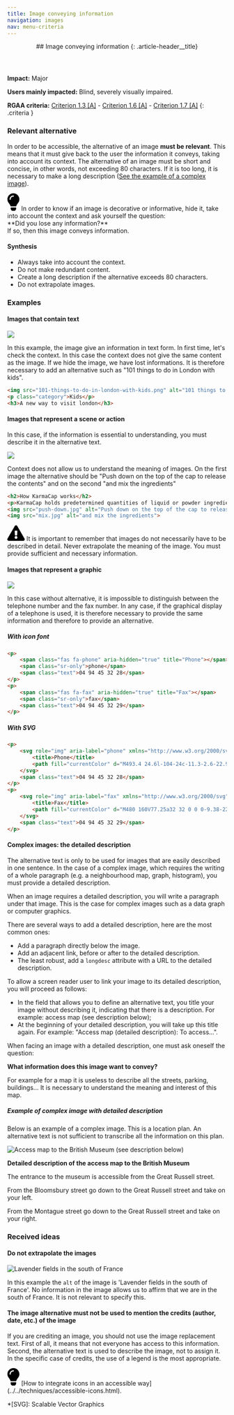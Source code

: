 ```yaml
---
title: Image conveying information
navigation: images
nav: menu-criteria
---
```


<header>
## Image conveying information
{: .article-header__title}
</header>

**Impact:** Major

**Users mainly impacted:** Blind, severely visually impaired.

**RGAA criteria:** [Criterion 1.3 [A]](http://disic.github.io/rgaa_referentiel_en/criteria.html#crit-1-3) - [Criterion 1.6 [A]](http://disic.github.io/rgaa_referentiel_en/criteria.html#crit-1-6) - [Criterion 1.7 [A]](http://disic.github.io/rgaa_referentiel_en/criteria.html#crit-1-7)
{: .criteria }

### Relevant alternative

In order to be accessible, the alternative of an image **must be relevant**. This means that it must give back to the user the information it conveys, taking into account its context.
The alternative of an image must be short and concise, in other words, not exceeding 80 characters. If it is too long, it is necessary to make a long description ([See the example of a complex image](#complex-images-the-detailed-description)).

<div class="tip">
<svg role="img" aria-label="Tip" xmlns="http://www.w3.org/2000/svg" viewBox="0 0 352 512" width="28" height="40"><title>Tip</title><path d="M96.06 454.35c.01 6.29 1.87 12.45 5.36 17.69l17.09 25.69a31.99 31.99 0 0 0 26.64 14.28h61.71a31.99 31.99 0 0 0 26.64-14.28l17.09-25.69a31.989 31.989 0 0 0 5.36-17.69l.04-38.35H96.01l.05 38.35zM0 176c0 44.37 16.45 84.85 43.56 115.78 16.52 18.85 42.36 58.23 52.21 91.45.04.26.07.52.11.78h160.24c.04-.26.07-.51.11-.78 9.85-33.22 35.69-72.6 52.21-91.45C335.55 260.85 352 220.37 352 176 352 78.61 272.91-.3 175.45 0 73.44.31 0 82.97 0 176zm176-80c-44.11 0-80 35.89-80 80 0 8.84-7.16 16-16 16s-16-7.16-16-16c0-61.76 50.24-112 112-112 8.84 0 16 7.16 16 16s-7.16 16-16 16z"/></svg>
In order to know if an image is decorative or informative, hide it, take into account the context and ask yourself the question:<br>**Did you lose any information?**<br>If so, then this image conveys information.
</div>

#### Synthesis
* Always take into account the context.
* Do not make redundant content.
* Create a long description if the alternative exceeds 80 characters.
* Do not extrapolate images.

### Examples

#### Images that contain text

![](../../img/images-1.3-1.png)

In this example, the image give an information in text form. In first time, let's check the context.
In this case the context does not give the same content as the image.
If we hide the image, we have lost informations. It is therefore necessary to add an alternative such as "101 things to do in London with kids".

```html
<img src="101-things-to-do-in-london-with-kids.png" alt="101 things to do in London with kids">
<p class="category">Kids</p>
<h3>A new way to visit london</h3>
```

#### Images that represent a scene or action

In this case, if the information is essential to understanding, you must describe it in the alternative text.

![](../../img/images-1.3-3.png)

Context does not allow us to understand the meaning of images.
On the first image the alternative should be "Push down on the top of the cap to release the contents" and on the second "and mix the ingredients"

```html
<h2>How KarmaCap works</h2>
<p>KarmaCap holds predetermined quantities of liquid or powder ingredients in a hermetically sealed, protected chamber.</p>
<img src="push-down.jpg" alt="Push down on the top of the cap to release the contents">
<img src="mix.jpg" alt="and mix the ingredients">
```

<div class="important">
<svg role="img" aria-label="Important" xmlns="http://www.w3.org/2000/svg" viewBox="0 0 576 512" width="40" height="36"><title>Important</title><path d="M569.517 440.013C587.975 472.007 564.806 512 527.94 512H48.054c-36.937 0-59.999-40.055-41.577-71.987L246.423 23.985c18.467-32.009 64.72-31.951 83.154 0l239.94 416.028zM288 354c-25.405 0-46 20.595-46 46s20.595 46 46 46 46-20.595 46-46-20.595-46-46-46zm-43.673-165.346l7.418 136c.347 6.364 5.609 11.346 11.982 11.346h48.546c6.373 0 11.635-4.982 11.982-11.346l7.418-136c.375-6.874-5.098-12.654-11.982-12.654h-63.383c-6.884 0-12.356 5.78-11.981 12.654z"/></svg>
It is important to remember that images do not necessarily have to be described in detail. Never extrapolate the meaning of the image. You must provide sufficient and necessary information.
</div>

#### Images that represent a graphic

![](../../img/images-1.3-2.png)

In this case without alternative, it is impossible to distinguish between the telephone number and the fax number.
In any case, if the graphical display of a telephone is used, it is therefore necessary to provide the same information and therefore to provide an alternative.

##### With icon font
```html
<p>
    <span class="fas fa-phone" aria-hidden="true" title="Phone"></span>
    <span class="sr-only">phone</span>
    <span class="text">04 94 45 32 28</span>
</p>
<p>
    <span class="fas fa-fax" aria-hidden="true" title="Fax"></span>
    <span class="sr-only">fax</span>
    <span class="text">04 94 45 32 29</span>
</p>
```

##### With SVG
```html
<p>
    <svg role="img" aria-label="phone" xmlns="http://www.w3.org/2000/svg" viewBox="0 0 512 512">
        <title>Phone</title>
        <path fill="currentColor" d="M493.4 24.6l-104-24c-11.3-2.6-22.9 3.3-27.5 13.9l-48 112c-4.2 9.8-1.4 21.3 6.9 28l60.6 49.6c-36 76.7-98.9 140.5-177.2 177.2l-49.6-60.6c-6.8-8.3-18.2-11.1-28-6.9l-112 48C3.9 366.5-2 378.1.6 389.4l24 104C27.1 504.2 36.7 512 48 512c256.1 0 464-207.5 464-464 0-11.2-7.7-20.9-18.6-23.4z" class=""></path>
    </svg>
    <span class="text">04 94 45 32 28</span>
</p>
<p>
    <svg role="img" aria-label="fax" xmlns="http://www.w3.org/2000/svg" viewBox="0 0 512 512">
        <title>Fax</title>
        <path fill="currentColor" d="M480 160V77.25a32 32 0 0 0-9.38-22.63L425.37 9.37A32 32 0 0 0 402.75 0H160a32 32 0 0 0-32 32v448a32 32 0 0 0 32 32h320a32 32 0 0 0 32-32V192a32 32 0 0 0-32-32zM288 432a16 16 0 0 1-16 16h-32a16 16 0 0 1-16-16v-32a16 16 0 0 1 16-16h32a16 16 0 0 1 16 16zm0-128a16 16 0 0 1-16 16h-32a16 16 0 0 1-16-16v-32a16 16 0 0 1 16-16h32a16 16 0 0 1 16 16zm128 128a16 16 0 0 1-16 16h-32a16 16 0 0 1-16-16v-32a16 16 0 0 1 16-16h32a16 16 0 0 1 16 16zm0-128a16 16 0 0 1-16 16h-32a16 16 0 0 1-16-16v-32a16 16 0 0 1 16-16h32a16 16 0 0 1 16 16zm0-112H192V64h160v48a16 16 0 0 0 16 16h48zM64 128H32a32 32 0 0 0-32 32v320a32 32 0 0 0 32 32h32a32 32 0 0 0 32-32V160a32 32 0 0 0-32-32z" class=""></path>
    </svg>
    <span class="text">04 94 45 32 29</span>
</p>
```

#### Complex images: the detailed description

The alternative text is only to be used for images that are easily described in one sentence. In the case of a complex image, which requires the writing of a whole paragraph (e.g. a neighbourhood map, graph, histogram), you must provide a detailed description.

When an image requires a detailed description, you will write a paragraph under that image. This is the case for complex images such as a data graph or computer graphics.

There are several ways to add a detailed description, here are the most common ones:

* Add a paragraph directly below the image.
* Add an adjacent link, before or after to the detailed description.
* The least robust, add a `longdesc` attribute with a URL to the detailed description.

To allow a screen reader user to link your image to its detailed description, you will proceed as follows:

* In the field that allows you to define an alternative text, you title your image without describing it, indicating that there is a description. For example: access map (see description below);
* At the beginning of your detailed description, you will take up this title again. For example: "Access map (detailed description): To access...".

When facing an image with a detailed description, one must ask oneself the question:

**What information does this image want to convey?**

For example for a map it is useless to describe all the streets, parking, buildings... It is necessary to understand the meaning and interest of this map.

##### Example of complex image with detailed description

Below is an example of a complex image. This is a location plan. An alternative text is not sufficient to transcribe all the information on this plan.

![Access map to the British Museum (see description below)](../../img/british-museum.png)

**Detailed description of the access map to the British Museum**

The entrance to the museum is accessible from the Great Russell street.

From the Bloomsbury street go down to the Great Russell street and take on your left.

From the Montague street go down to the Great Russell street and take on your right.

### Received ideas

#### Do not extrapolate the images

![Lavender fields in the south of France](https://upload.wikimedia.org/wikipedia/commons/thumb/a/a3/Plateau_de_valensole1.JPG/320px-Plateau_de_valensole1.jpg)

In this example the `alt` of the image is 'Lavender fields in the south of France'.
No information in the image allows us to affirm that we are in the south of France. It is not relevant to specify this.

#### The image alternative must not be used to mention the credits (author, date, etc.) of the image

If you are crediting an image, you should not use the image replacement text. First of all, it means that not everyone has access to this information. Second, the alternative text is used to describe the image, not to assign it.
In the specific case of credits, the use of a legend is the most appropriate.

<div class="tip">
<svg role="img" aria-label="Tip" xmlns="http://www.w3.org/2000/svg" viewBox="0 0 352 512" width="28" height="40"><title>Tip</title><path d="M96.06 454.35c.01 6.29 1.87 12.45 5.36 17.69l17.09 25.69a31.99 31.99 0 0 0 26.64 14.28h61.71a31.99 31.99 0 0 0 26.64-14.28l17.09-25.69a31.989 31.989 0 0 0 5.36-17.69l.04-38.35H96.01l.05 38.35zM0 176c0 44.37 16.45 84.85 43.56 115.78 16.52 18.85 42.36 58.23 52.21 91.45.04.26.07.52.11.78h160.24c.04-.26.07-.51.11-.78 9.85-33.22 35.69-72.6 52.21-91.45C335.55 260.85 352 220.37 352 176 352 78.61 272.91-.3 175.45 0 73.44.31 0 82.97 0 176zm176-80c-44.11 0-80 35.89-80 80 0 8.84-7.16 16-16 16s-16-7.16-16-16c0-61.76 50.24-112 112-112 8.84 0 16 7.16 16 16s-7.16 16-16 16z"/></svg>
[How to integrate icons in an accessible way](../../techniques/accessible-icons.html).
</div>

*[SVG]: Scalable Vector Graphics
